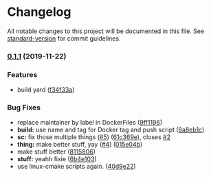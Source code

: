 # Changelog

All notable changes to this project will be documented in this file. See [standard-version](https://github.com/conventional-changelog/standard-version) for commit guidelines.

### [0.1.1](https://github.com/vidavidorra/homebrew-collection/compare/v3.0.0...v0.1.1) (2019-11-22)


### Features

* build yard ([f34f33a](https://github.com/vidavidorra/homebrew-collection/commit/f34f33a8f4b32222259ea1deb25abbb0b4441199))


### Bug Fixes

* replace maintainer by label in DockerFiles ([9ff1196](https://github.com/vidavidorra/homebrew-collection/commit/9ff119667fe2805acb7080bd05bb0f167f156619))
* **build:** use name and tag for Docker tag and push script ([8a8eb1c](https://github.com/vidavidorra/homebrew-collection/commit/8a8eb1c1089ce05d8c76c88cfcbdc93431dc6b7f))
* **sc:** fix those multiple things ([#5](https://github.com/vidavidorra/homebrew-collection/issues/5)) ([61c369e](https://github.com/vidavidorra/homebrew-collection/commit/61c369edc0a28c78b5f43f5dbe64b2bf1207ac6b)), closes [#2](https://github.com/vidavidorra/homebrew-collection/issues/2)
* **thing:** make better stuff, yay ([#4](https://github.com/vidavidorra/homebrew-collection/issues/4)) ([015e04b](https://github.com/vidavidorra/homebrew-collection/commit/015e04bdfea89d58063a6ed30717401c2b3625a4))
* make stuff better ([8115806](https://github.com/vidavidorra/homebrew-collection/commit/8115806c74e98cbf83cb30d62a5911c285391ab3))
* **stuff:** yeahh fixie ([6b4e103](https://github.com/vidavidorra/homebrew-collection/commit/6b4e1037a8eb8d1296a4d684a7d539b32b3ee69b))
* use linux-cmake scripts again. ([40d9e22](https://github.com/vidavidorra/homebrew-collection/commit/40d9e22dc9739f0ce566fac7239c49b7e2cf161b))
